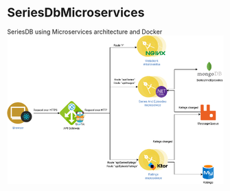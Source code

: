 # SeriesDbMicroservices
SeriesDB using Microservices architecture and Docker
![System Overview](https://raw.githubusercontent.com/bargergo/SeriesDbMicroservices/master/docs/system_overview.png)
